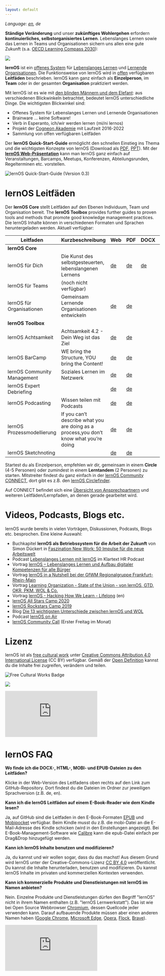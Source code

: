 ```yaml
---
layout: default
---
```

*Language: [en](/lernos/en), de*

**Ständige Veränderung** und unser **zukünftiges Wohlergehen** erfordern **kontinuierliches, selbstorganisiertes Lernen**. Lebenslanges Lernen sowie das Lernen in Teams und Organisationen sichern uns allen eine gute Zukunft (s.a. [OECD Learning Compass 2030](https://www.oecd.org/education/2030-project/contact/OECD_Lernkompass_2030.pdf)):

![](images/oecd-learning-compass-2030-de.png)

**lernOS** ist ein [offenes System](https://de.wikipedia.org/wiki/Offenes_System) für [Lebenslanges Lernen](https://de.wikipedia.org/wiki/Lebenslanges_Lernen) und [Lernende Organisationen](https://de.wikipedia.org/wiki/Lernende_Organisation). Die Funktionsweise von lernOS wird in [offen](https://opendefinition.org/od/2.1/de/) verfügbaren **Leitfäden** beschrieben. lernOS kann ganz einfach als **Einzelperson**, im **Team** oder in der gesamten **Organisation** praktiziert werden.

Mit lernOS ist es wie mit [den blinden Männern und dem Elefant](https://de.wikipedia.org/wiki/Die_blinden_M%C3%A4nner_und_der_Elefant): aus verschiedenen Blickwinkeln betrachtet, bedeutet lernOS unterschiedliche Dinge. Die wichtigsten Blickwinkel sind:

* Offenes System für Lebenslanges Lernen und Lernende Organisationen
* Brainware ... keine Software!
* Verb in Esperanto, ich/wir werden lernen (mi/ni lernos)
* Projekt der [Cogneon Akademie](https://lernos.org) mit Laufzeit 2016-2022
* Sammlung von offen verfügbaren Leitfäden

Der **lernOS Quick-Start-Guide** ermöglicht den schnellen Einstieg ins Thema und die wichtigsten Konzepte von lernOS (Download als [PDF](./downloads/lernOS-Quick-Start-Guide-de-v03.pdf), [PPT](./downloads/lernOS-Quick-Start-Guide-de-v03.pptx)). Mit der **[lernOS Web-Präsentation](https://cogneon.github.io/lernos/presentation/de/)** kann man lernOS ganz einfach auf Veranstaltungen, Barcamps, Meetups, Konferenzen, Abteilungsrunden, Regelterminen etc. vorstellen.

![lernOS Quick-Start-Guide (Version 0.3)](./images/lernOS-Quick-Start-Guide-de-v03.png)

# lernOS Leitfäden

Der **lernOS Core** stellt Leitfäden auf den Ebenen Individuum, Team und Organisation bereit. The **lernOS Toolbox** provides further guides to proven tools and methods that promote good knowledge management practices. Die lernOS Inhalte können in verschiedenen Formaten und Sprachen heruntergeladen werden. Aktuell verfügbar:

| Leitfaden                   | Kurzbeschreibung                                             | Web                                                          | PDF                                                          | DOCX                                                         | MOBI                                                         | EPUB                                                         |      |
| --------------------------- | ------------------------------------------------------------ | ------------------------------------------------------------ | ------------------------------------------------------------ | ------------------------------------------------------------ | ------------------------------------------------------------ | ------------------------------------------------------------ | ---- |
| **lernOS Core**             |                                                              |                                                              |                                                              |                                                              |                                                              |                                                              |      |
| lernOS für Dich             | Die Kunst des selbstgesteuerten, lebenslangenen Lernens      | [de](https://cogneon.github.io/lernos-for-you/de/)           | [de](https://raw.githubusercontent.com/cogneon/lernos-for-you/master/de/lernOS-fuer-Dich-Leitfaden.pdf) | [de](https://raw.githubusercontent.com/cogneon/lernos-for-you/master/de/lernOS-fuer-Dich-Leitfaden.docx) | [de](https://raw.githubusercontent.com/cogneon/lernos-for-you/master/de/lernOS-fuer-Dich-Leitfaden.mobi) | [de](https://raw.githubusercontent.com/cogneon/lernos-for-you/master/de/lernOS-fuer-Dich-Leitfaden.epub) |      |
| lernOS für Teams            | (noch nicht verfügbar)                                       |                                                              |                                                              |                                                              |                                                              |                                                              |      |
| lernOS für Organisationen   | Gemeinsam Lernende Organisationen entwickeln                 | [de](https://cogneon.github.io/lernos-for-organizations/de/) | [de](https://raw.githubusercontent.com/cogneon/lernos-for-organizations/master/de/lernOS-Guide-for-Organizations-de.pdf) |                                                              |                                                              |                                                              |      |
| **lernOS Toolbox**          |                                                              |                                                              |                                                              |                                                              |                                                              |                                                              |      |
| lernOS Achtsamkeit          | Achtsamkeit 4.2 - Dein Weg ist das Ziel                      | [de](https://cogneon.github.io/lernos-achtsamkeit/de/)       | [de](https://github.com/cogneon/lernos-achtsamkeit/blob/master/de/lernOS-Achtsamkeit42.pdf) |                                                              |                                                              |                                                              |      |
| lernOS BarCamp              | WE bring the Structure, YOU bring the Content!               | [de](https://cogneon.github.io/lernos-barcamp/de/)           | [de](https://raw.githubusercontent.com/cogneon/lernos-barcamp/master/de/lernOS-Barcamp-Guide-de.pdf) |                                                              |                                                              |                                                              |      |
| lernOS Community Management | Soziales Lernen im Netzwerk                                  | [de](https://cogneon.github.io/lernos-cmgmt/de/)             | [de](https://raw.githubusercontent.com/cogneon/lernos-cmgmt/master/de/lernOS-Community-Management-Guide-de.pdf) |                                                              |                                                              |                                                              |      |
| lernOS Expert Debriefing    |                                                              | [de](https://cogneon.github.io/lernos-expert-debriefing/de/) | [de](https://raw.githubusercontent.com/cogneon/lernos-expert-debriefing/master/de/lernOS-expert-debriefing-Guide-de.pdf) |                                                              |                                                              |                                                              |      |
| lernOS Podcasting           | Wissen teilen mit Podcasts                                   | [de](https://cogneon.github.io/lernos-podcasting/de/)        | [de](https://raw.githubusercontent.com/cogneon/lernos-podcasting/master/de/lernOS-Podcasting-Guide-de.pdf) |                                                              |                                                              |                                                              |      |
| lernOS Prozessmodellierung  | If you can’t describe what you are doing as a process,you don’t know what you’re doing | [de](https://github.com/cogneon/lernos-cmgmt)                | [de](https://github.com/cogneon/lernos-prozessmodellierung/releases/download/1.0/lernOS-Prozessmodellierung-de.pdf) |                                                              |                                                              |                                                              |      |
| lernOS Sketchnoting         |                                                              | [de](https://cogneon.github.io/lernos-sketchnoting/de/)      | [de](https://raw.githubusercontent.com/cogneon/lernos-sketchnoting/master/de/lernOS-Sketchnoting-Guide-de.pdf) |                                                              |                                                              |                                                              |      |

Startest du als Einzelperson, empfehlen wir dir, gemeinsam in einem **Circle** (4-5 Personen) oder zumindest in einem **Lerntandem** (2 Personen) zu starten. Mitstreiter findest du ganz einfach in der [lernOS Community CONNECT](https://community.cogneon.de), dort gibt es z.B. den [lernOS Circlefinder](https://community.cogneon.de/c/lernos/lernos-circlefinder/).

Auf CONNECT befindet sich eine [Übersicht von Ansprechpartnern](https://community.cogneon.de/t/lernos-ansprechpartner/1845) und weiteren Leitfäden/Lernpfaden, an denen gerade gearbeitet wird.

# Videos, Podcasts, Blogs etc.

lernOS wurde bereits in vielen Vorträgen, Diskussionen, Podcasts, Blogs etc. besprochen. Eine kleine Auswahl:

* Buchkapitel **lernOS als Betriebssystem für die Arbeit der Zukunft** von Simon Dückert in [Faszination New Work: 50 Impulse für die neue Arbeitswelt](https://amzn.to/3issdMx)
* Podcast [Lebenslanges Lernen mit lernOS](https://fyyd.de/episode/5173375) im Klartext HR Podcast
* Vortrag [lernOS – Lebenslanges Lernen und Aufbau digitaler Kompetenzen für alle Bürger](https://www.youtube.com/watch?v=Wfe7HsqvqrQ)
* Vortrag [lernOS in a Nutshell bei der GfWM Regionalgruppe Frankfurt-Rhein-Main](https://www.youtube.com/watch?v=F5-f61GvXE4)
* Vortrag [Learning Organization - State of the Union - von lernOS, GTD, OKR, PKM, WOL & Co.](https://www.youtube.com/watch?v=H3O3eAY7XrI)
* Vortrag [lernOS - Hacking How We Learn - Lifelong](https://www.youtube.com/watch?v=7atMXYyzkBc&t=16s) (en)
* [lernOS All Stars Camp 2020](https://wiki.cogneon.de/loscamp20)
* [lernOS Rockstars Camp 2019](https://community.cogneon.de/t/1-lernos-rockstars-camp/)
* Blog [Die 13 wichtigsten Unterschiede zwischen lernOS und WOL](https://cogneon.de/2019/07/13/di3-13-wichtigsten-unterschiede-zwischen-lernos-und-wol/)
* Podcast [lernOS on Air](https://cogneon.de/loa)
* [lernOS Community Call](https://www.youtube.com/watch?v=-YKT2dD_C10&list=PLsDEDkLIwmRytb196veslnu2JiK9_dTqy) (Erster Freitag im Monat)

# Lizenz

lernOS ist als [free cultural work](https://creativecommons.org/share-your-work/public-domain/freeworks/) unter [Creative Commons Attribution 4.0 International License](https://creativecommons.org/licenses/by/4.0/) (CC BY) verfügbar. Gemäß der [Open Definition](https://opendefinition.org/od/2.1/de/) kannst du die Inhalte frei zugreifen, verändern und teilen.

![Free Cultural Works Badge](https://upload.wikimedia.org/wikipedia/commons/thumb/b/b7/Approved-for-free-cultural-works.svg/240px-Approved-for-free-cultural-works.svg.png)

![](images/cc-by.png)

![](https://analytics.cogneon.de/piwik.php?idsite=3&amp;rec=1)

# lernOS FAQ
**Wo finde ich die DOCX-, HTML-, MOBI- und EPUB-Dateien zu den Leitfäden?**

Klicke in der Web-Version des Leitfadens oben rechts auf den Link zum GitHub-Repository. Dort findest du die Dateien im Ordner zur jeweiligen Sprachversion (z.B. de, en).

**Kann ich die lernOS Leitfäden auf einem E-Book-Reader wie dem Kindle lesen?**

Ja, auf GitHub sind die Leitfaden in den E-Book-Formaten [EPUB](https://de.wikipedia.org/wiki/EPUB) und [Mobipocket](https://de.wikipedia.org/wiki/Mobipocket) verfügbar. Beim Kindle musst du z.B. die mobi-Datei an die E-Mail-Adresse des Kindle schicken (wird in den Einstellungen angezeigt). Bei E-Book-Management-Software wie [Calibre](https://calibre-ebook.com/) kann die epub-Datei einfach per Drag&Drop hinzugefügt werden.

**Kann ich lernOS Inhalte benutzen und modifizieren?**

Ja, du kannst und wir wollen sogar, dass du das machst! Aus diesem Grund wird lernOS unter der Creative-Commons-Lizenz [CC BY 4.0](https://creativecommons.org/licenses/by/4.0/) veröffentlicht. Du kannst die Inhalte herunterladen, benutzen und modifizieren. Du kannst lernOS Inhalte im privaten und kommerziellen Kontexten verwenden.

**Kann ich kommerzielle Produkte und Dienstleistungen mit lernOS im Namen anbieten?**

Nein. Einzelne Produkte und Dienstleistungen dürfen den Begriff "lernOS" nicht in ihrem Namen enthalten (z.B. "lernOS Lernwerkstatt"). Das ist wie bei Open Source Webbrowser [Chromium](https://www.chromium.org/Home), dessen Quellcode jeder verwenden kann. Darauf aufbauende Produkte müssen aber einen anderen Namen haben ([Google Chrome](https://de.wikipedia.org/wiki/Google_Chrome), [Microsoft Edge](https://de.wikipedia.org/wiki/Microsoft_Edge), [Opera](https://de.wikipedia.org/wiki/Opera_(Browser)), [Flock](https://de.wikipedia.org/wiki/Flock_(Browser)), [Brave](https://de.wikipedia.org/wiki/Brave_(Browser))).

![](https://analytics.cogneon.de/piwik.php?idsite=3&amp;rec=1)
